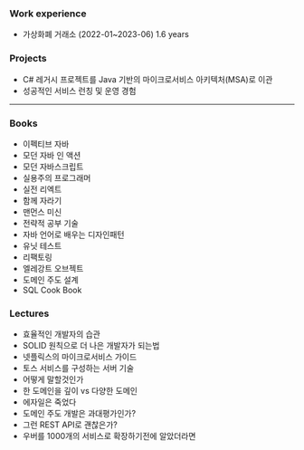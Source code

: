 ### Work experience
- 가상화폐 거래소 (2022-01~2023-06) 1.6 years

### Projects
- C# 레거시 프로젝트를 Java 기반의 마이크로서비스 아키텍처(MSA)로 이관
- 성공적인 서비스 런칭 및 운영 경험
<hr>

### Books
- 이펙티브 자바
- 모던 자바 인 액션
- 모던 자바스크립트
- 실용주의 프로그래머
- 실전 리엑트
- 함께 자라기
- 맨먼스 미신
- 전략적 공부 기술
- 자바 언어로 배우는 디자인패턴
- 유닛 테스트
- 리팩토링
- 엘레강트 오브젝트
- 도메인 주도 설계
- SQL Cook Book

### Lectures
- 효율적인 개발자의 습관
- SOLID 원칙으로 더 나은 개발자가 되는법
- 넷플릭스의 마이크로서비스 가이드
- 토스 서비스를 구성하는 서버 기술
- 어떻게 말할것인가
- 한 도메인을 깊이 vs 다양한 도메인
- 에자일은 죽었다
- 도메인 주도 개발은 과대평가인가?
- 그런 REST API로 괜찮은가?
- 우버를 1000개의 서비스로 확장하기전에 알았더라면
